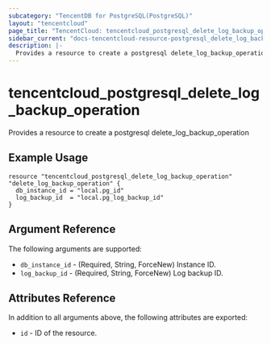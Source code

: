 ```yaml
---
subcategory: "TencentDB for PostgreSQL(PostgreSQL)"
layout: "tencentcloud"
page_title: "TencentCloud: tencentcloud_postgresql_delete_log_backup_operation"
sidebar_current: "docs-tencentcloud-resource-postgresql_delete_log_backup_operation"
description: |-
  Provides a resource to create a postgresql delete_log_backup_operation
---
```


# tencentcloud_postgresql_delete_log_backup_operation

Provides a resource to create a postgresql delete_log_backup_operation

## Example Usage

```hcl
resource "tencentcloud_postgresql_delete_log_backup_operation" "delete_log_backup_operation" {
  db_instance_id = "local.pg_id"
  log_backup_id  = "local.pg_log_backup_id"
}
```

## Argument Reference

The following arguments are supported:

* `db_instance_id` - (Required, String, ForceNew) Instance ID.
* `log_backup_id` - (Required, String, ForceNew) Log backup ID.

## Attributes Reference

In addition to all arguments above, the following attributes are exported:

* `id` - ID of the resource.



